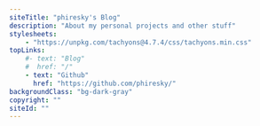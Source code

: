 ```yaml
---
siteTitle: "phiresky's Blog"
description: "About my personal projects and other stuff"
stylesheets:
    - "https://unpkg.com/tachyons@4.7.4/css/tachyons.min.css"
topLinks:
    #- text: "Blog"
    #  href: "/"
    - text: "Github"
      href: "https://github.com/phiresky/"
backgroundClass: "bg-dark-gray"
copyright: ""
siteId: ""
---
```

